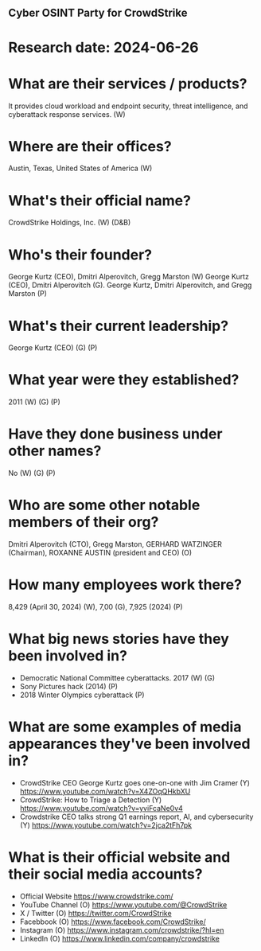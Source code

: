 ## Cyber OSINT Party for CrowdStrike
# Research date: 2024-06-26
# What are their services / products?
It provides cloud workload and endpoint security, threat intelligence, and cyberattack response services. (W) 
# Where are their offices?
Austin, Texas, United States of America (W)
# What's their official name?
CrowdStrike Holdings, Inc. (W) (D&B)
# Who's their founder?
George Kurtz (CEO), Dmitri Alperovitch, Gregg Marston (W) George Kurtz (CEO), Dmitri Alperovitch (G). George Kurtz, Dmitri Alperovitch, and Gregg Marston (P)
# What's their current leadership?
George Kurtz (CEO) (G) (P)
# What year were they established?
2011 (W) (G) (P)
# Have they done business under other names?
No (W) (G) (P)
# Who are some other notable members of their org?
Dmitri Alperovitch (CTO), Gregg Marston, GERHARD WATZINGER (Chairman), ROXANNE AUSTIN (president and CEO) (O)
# How many employees work there?
8,429 (April 30, 2024) (W), 7,00 (G),  7,925 (2024) (P)
# What big news stories have they been involved in?
* Democratic National Committee cyberattacks. 2017 (W) (G)
* Sony Pictures hack (2014) (P)
* 2018 Winter Olympics cyberattack (P)
# What are some examples of media appearances they've been involved in?
* CrowdStrike CEO George Kurtz goes one-on-one with Jim Cramer (Y)
https://www.youtube.com/watch?v=X4ZOqQHkbXU
* CrowdStrike: How to Triage a Detection (Y)
https://www.youtube.com/watch?v=yviFcaNe0v4
* Crowdstrike CEO talks strong Q1 earnings report, AI, and cybersecurity (Y)
https://www.youtube.com/watch?v=2jca2tFh7pk
# What is their official website and their social media accounts?
* Official Website
https://www.crowdstrike.com/
* YouTube Channel (O)
https://www.youtube.com/@CrowdStrike
* X / Twitter (O)
https://twitter.com/CrowdStrike
* Facebbook (O)
https://www.facebook.com/CrowdStrike/
* Instagram (O)
https://www.instagram.com/crowdstrike/?hl=en
* LinkedIn (O)
https://www.linkedin.com/company/crowdstrike 
